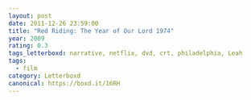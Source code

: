 ```yaml
---
layout: post 
date: 2011-12-26 23:59:00
title: "Red Riding: The Year of Our Lord 1974"
year: 2009
rating: 0.3
tags_letterboxd: narrative, netflix, dvd, crt, philadelphia, Leah
tags:
  - film
category: Letterboxd
canonical: https://boxd.it/16RH
---
```

